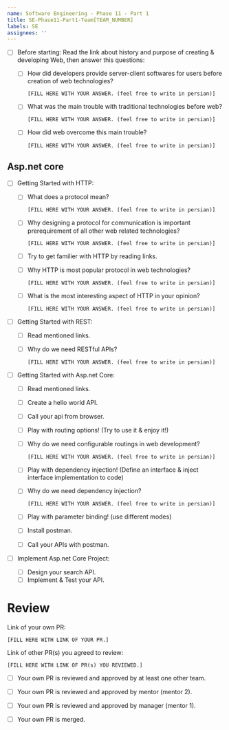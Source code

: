 ```yaml
---
name: Software Engineering - Phase 11 - Part 1
title: SE-Phase11-Part1-Team[TEAM_NUMBER]
labels: SE
assignees: ''
---
```


-   [ ] Before starting: Read the link about history and purpose of creating & developing Web, then answer this questions:

    -   [ ] How did developers provide server-client softwares for users before creation of web technologies?

        `[FILL HERE WITH YOUR ANSWER. (feel free to write in persian)]`

    -   [ ] What was the main trouble with traditional technologies before web?

        `[FILL HERE WITH YOUR ANSWER. (feel free to write in persian)]`

    -   [ ] How did web overcome this main trouble?

        `[FILL HERE WITH YOUR ANSWER. (feel free to write in persian)]`

## Asp.net core

-   [ ] Getting Started with HTTP:

    -   [ ] What does a protocol mean?

        `[FILL HERE WITH YOUR ANSWER. (feel free to write in persian)]`

    -   [ ] Why designing a protocol for communication is important prerequirement of all other web related technologies?

        `[FILL HERE WITH YOUR ANSWER. (feel free to write in persian)]`

    -   [ ] Try to get familier with HTTP by reading links.
    -   [ ] Why HTTP is most popular protocol in web technologies?

        `[FILL HERE WITH YOUR ANSWER. (feel free to write in persian)]`

    -   [ ] What is the most interesting aspect of HTTP in your opinion?

        `[FILL HERE WITH YOUR ANSWER. (feel free to write in persian)]`

-   [ ] Getting Started with REST:

    -   [ ] Read mentioned links.
    -   [ ] Why do we need RESTful APIs?

        `[FILL HERE WITH YOUR ANSWER. (feel free to write in persian)]`

-   [ ] Getting Started with Asp.net Core:

    -   [ ] Read mentioned links.
    -   [ ] Create a hello world API.
    -   [ ] Call your api from browser.
    -   [ ] Play with routing options! (Try to use it & enjoy it!)
    -   [ ] Why do we need configurable routings in web development?

        `[FILL HERE WITH YOUR ANSWER. (feel free to write in persian)]`

    -   [ ] Play with dependency injection! (Define an interface & inject interface implementation to code)
    -   [ ] Why do we need dependency injection?

        `[FILL HERE WITH YOUR ANSWER. (feel free to write in persian)]`

    -   [ ] Play with parameter binding! (use different modes)
    -   [ ] Install postman.
    -   [ ] Call your APIs with postman.

-   [ ] Implement Asp.net Core Project:
    -   [ ] Design your search API.
    -   [ ] Implement & Test your API.

# Review

Link of your own PR:

`[FILL HERE WITH LINK OF YOUR PR.]`

Link of other PR(s) you agreed to review:

`[FILL HERE WITH LINK OF PR(s) YOU REVIEWED.]`

-   [ ] Your own PR is reviewed and approved by at least one other team.

-   [ ] Your own PR is reviewed and approved by mentor (mentor 2).

-   [ ] Your own PR is reviewed and approved by manager (mentor 1).

-   [ ] Your own PR is merged.
